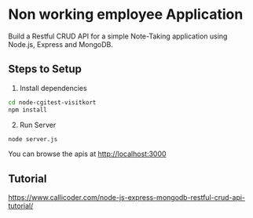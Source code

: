 # Non working employee Application

Build a Restful CRUD API for a simple Note-Taking application using Node.js, Express and MongoDB.

## Steps to Setup

1. Install dependencies

```bash
cd node-cgitest-visitkort
npm install
```

2. Run Server

```bash
node server.js
```

You can browse the apis at <http://localhost:3000>

## Tutorial
<https://www.callicoder.com/node-js-express-mongodb-restful-crud-api-tutorial/>
